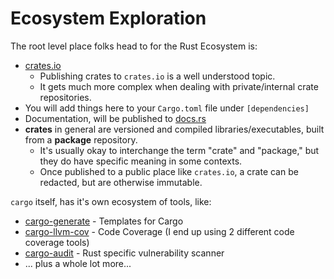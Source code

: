 # Ecosystem Exploration

The root level place folks head to for the Rust Ecosystem is:

- [crates.io](https://crates.io/)
  - Publishing crates to `crates.io` is a well understood topic.
  - It gets much more complex when dealing with private/internal crate repositories.
- You will add things here to your `Cargo.toml` file under `[dependencies]`
- Documentation, will be published to [docs.rs](https://docs.rs/)
- **crates** in general are versioned and compiled libraries/executables,
  built from a **package** repository.
  - It's usually okay to interchange the term "crate" and "package," but they do
    have specific meaning in some contexts.
  - Once published to a public place like `crates.io`, a crate can be redacted,
    but are otherwise immutable.

`cargo` itself, has it's own ecosystem of tools, like:

- [cargo-generate](https://github.com/cargo-generate/cargo-generate) - Templates for Cargo
- [cargo-llvm-cov](https://github.com/taiki-e/cargo-llvm-cov) - Code Coverage (I end up using 2 different code coverage tools)
- [cargo-audit](https://github.com/RustSec/rustsec/tree/main/cargo-audit) - Rust specific vulnerability scanner
- ... plus a whole lot more...
